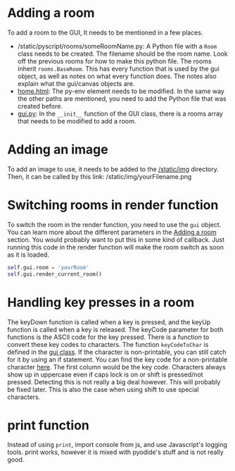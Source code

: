 # Adding a room
To add a room to the GUI, It needs to be mentioned in a few places.
- /static/pyscript/rooms/someRoomName.py: A Python file with a `Room` class needs to be created. The filename should be the room name. Look off the previous rooms for how to make this python file. The rooms inherit `rooms.BaseRoom`. This has every function that is used by the gui object, as well as notes on what every function does. The notes also explain what the gui/canvas objects are.
- [home.html](/templates/home.html): The py-env element needs to be modified. In the same way the other paths are mentioned, you need to add the Python file that was created before.
- [gui.py](/static/pyscript/gui.py): In the `__init__` function of the GUI class, there is a rooms array that needs to be modified to add a room.

# Adding an image
To add an image to use, it needs to be added to the [/static/img](/static/img) directory. Then, it can be called by this link: /static/img/yourFilename.png

# Switching rooms in render function
To switch the room in the render function, you need to use the `gui` object. You can learn more about the different parameters in the [Adding a room](#adding-a-room) section. You would probably want to put this in some kind of callback. Just running this code in the render function will make the room switch as soon as it is loaded.

```py
self.gui.room = 'yourRoom'
self.gui.render_current_room()
```

# Handling key presses in a room
The keyDown function is called when a key is pressed, and the keyUp function is called when a key is released. The keyCode parameter for both functions is the ASCII code for the key pressed. There is a function to convert these key codes to characters. The function `keyCodeToChar` is defined in the [gui class](/static/pyscript/gui.py). If the character is non-printable, you can still catch for it by using an if statement. You can find the key code for a non-printable character [here](https://www.ascii-code.com/). The first column would be the key code. Characters always show up in uppercase even if caps lock is on or shift is pressed/not pressed. Detecting this is not really a big deal however. This will probably be fixed later. This is also the case when using shift to use special characters.

# print function
Instead of using `print`, import console from js, and use Javascript's logging tools. print works, however it is mixed with pyodide's stuff and is not really good.
